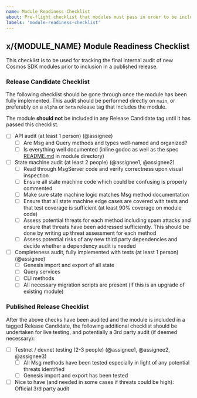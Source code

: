 ```yaml
---
name: Module Readiness Checklist
about: Pre-flight checklist that modules must pass in order to be included in a release of the Cosmos SDK
labels: 'module-readiness-checklist'
---
```


## x/{MODULE_NAME} Module Readiness Checklist

This checklist is to be used for tracking the final internal audit of new Cosmos SDK modules prior to inclusion in a published release.

### Release Candidate Checklist

The following checklist should be gone through once the module has been fully implemented. This audit should be performed directly on `main`, or preferably on a `alpha` or `beta` release tag that includes the module.

The module **should not** be included in any Release Candidate tag until it has passed this checklist.

- [ ] API audit (at least 1 person) (@assignee)
  - [ ] Are Msg and Query methods and types well-named and organized?
  - [ ] Is everything well documented (inline godoc as well as the spec [README.md](https://github.com/verzth/cosmos-sdk/blob/main/docs/spec/SPEC-SPEC.md) in module directory)
- [ ] State machine audit (at least 2 people) (@assignee1, @assignee2)
  - [ ] Read through MsgServer code and verify correctness upon visual inspection
  - [ ] Ensure all state machine code which could be confusing is properly commented
  - [ ] Make sure state machine logic matches Msg method documentation
  - [ ] Ensure that all state machine edge cases are covered with tests and that test coverage is sufficient (at least 90% coverage on module code)
  - [ ] Assess potential threats for each method including spam attacks and ensure that threats have been addressed sufficiently. This should be done by writing up threat assessment for each method
  - [ ] Assess potential risks of any new third party dependencies and decide whether a dependency audit is needed
- [ ] Completeness audit, fully implemented with tests (at least 1 person) (@assignee)
  - [ ] Genesis import and export of all state
  - [ ] Query services
  - [ ] CLI methods
  - [ ] All necessary migration scripts are present (if this is an upgrade of existing module)

### Published Release Checklist

After the above checks have been audited and the module is included in a tagged Release Candidate, the following additional checklist should be undertaken for live testing, and potentially a 3rd party audit (if deemed necessary):

- [ ] Testnet / devnet testing (2-3 people) (@assignee1, @assignee2, @assignee3)
  - [ ] All Msg methods have been tested especially in light of any potential threats identified
  - [ ] Genesis import and export has been tested
- [ ] Nice to have (and needed in some cases if threats could be high): Official 3rd party audit
